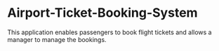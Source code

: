 # Airport-Ticket-Booking-System
This application enables passengers to book flight tickets and allows a manager to manage the bookings.
